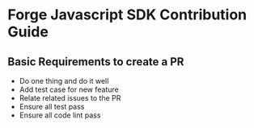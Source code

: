 # Forge Javascript SDK Contribution Guide

## Basic Requirements to create a PR

- Do one thing and do it well
- Add test case for new feature
- Relate related issues to the PR
- Ensure all test pass
- Ensure all code lint pass
